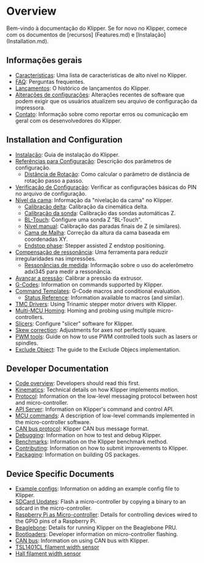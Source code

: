 # Overview

Bem-vindo à documentação do Klipper. Se for novo no Klipper, comece com os documentos de [recursos] (Features.md) e [Instalação] (Installation.md).

## Informações gerais

- [Características](Features.md): Uma lista de características de alto nível no Klipper.
- [FAQ](FAQ.md): Perguntas frequentes.
- [Lançamentos](Releases.md): O histórico de lançamentos do Klipper.
- [Alterações de configurações](Config_Changes.md): Alterações recentes de software que podem exigir que os usuários atualizem seu arquivo de configuração da impressora.
- [Contato](Contact.md): Informação sobre como reportar erros ou comunicação em geral com os desenvolvedores do Klipper.

## Installation and Configuration

- [Instalação](Installation.md): Guia de instalação do Klipper.
- [Referências para Configuração](Config_Reference.md): Descrição dos parâmetros de configuração.
   - [Distância de Rotação](Rotation_Distance.md): Como calcular o parâmetro de distância de rotação passo a passo.
- [Verificação de Configuração](Config_checks.md): Verificar as configurações básicas do PIN no arquivo de configuração.
- [Nível da cama](Bed_Level.md): Informação da "nivelação da cama" no Klipper.
   - [Calibração delta](Delta_Calibrate.md): Calibração da cinemática delta.
   - [Calibração da sonda](Probe_Calibrate.md): Calibração das sondas automáticas Z.
   - [BL-Touch](BLTouch.md): Configure uma sonda Z "BL-Touch".
   - [Nível manual](Manual_Level.md): Calibração das paradas finais de Z (e similares).
   - [Cama de Malha](Bed_Mesh.md): Correção da altura da cama baseada em coordenadas XY.
   - [Endstop phase](Endstop_Phase.md): Stepper assisted Z endstop positioning.
- [Compensação de ressonância](Resonance_Compensation.md): Uma ferramenta para reduzir irregularidades nas impressões.
   - [Ressonâncias de medida](Measuring_Resonances.md): Informação sobre o uso do acelerômetro adxl345 para medir a ressonância.
- [Avançar a pressão](Pressure_Advance.md): Calibrar a pressão da extrusor.
- [G-Codes](G-Codes.md): Information on commands supported by Klipper.
- [Command Templates](Command_Templates.md): G-Code macros and conditional evaluation.
   - [Status Reference](Status_Reference.md): Information available to macros (and similar).
- [TMC Drivers](TMC_Drivers.md): Using Trinamic stepper motor drivers with Klipper.
- [Multi-MCU Homing](Multi_MCU_Homing.md): Homing and probing using multiple micro-controllers.
- [Slicers](Slicers.md): Configure "slicer" software for Klipper.
- [Skew correction](Skew_Correction.md): Adjustments for axes not perfectly square.
- [PWM tools](Using_PWM_Tools.md): Guide on how to use PWM controlled tools such as lasers or spindles.
- [Exclude Object](Exclude_Object.md): The guide to the Exclude Objecs implementation.

## Developer Documentation

- [Code overview](Code_Overview.md): Developers should read this first.
- [Kinematics](Kinematics.md): Technical details on how Klipper implements motion.
- [Protocol](Protocol.md): Information on the low-level messaging protocol between host and micro-controller.
- [API Server](API_Server.md): Information on Klipper's command and control API.
- [MCU commands](MCU_Commands.md): A description of low-level commands implemented in the micro-controller software.
- [CAN bus protocol](CANBUS_protocol.md): Klipper CAN bus message format.
- [Debugging](Debugging.md): Information on how to test and debug Klipper.
- [Benchmarks](Benchmarks.md): Information on the Klipper benchmark method.
- [Contributing](CONTRIBUTING.md): Information on how to submit improvements to Klipper.
- [Packaging](Packaging.md): Information on building OS packages.

## Device Specific Documents

- [Example configs](Example_Configs.md): Information on adding an example config file to Klipper.
- [SDCard Updates](SDCard_Updates.md): Flash a micro-controller by copying a binary to an sdcard in the micro-controller.
- [Raspberry Pi as Micro-controller](RPi_microcontroller.md): Details for controlling devices wired to the GPIO pins of a Raspberry Pi.
- [Beaglebone](Beaglebone.md): Details for running Klipper on the Beaglebone PRU.
- [Bootloaders](Bootloaders.md): Developer information on micro-controller flashing.
- [CAN bus](CANBUS.md): Information on using CAN bus with Klipper.
- [TSL1401CL filament width sensor](TSL1401CL_Filament_Width_Sensor.md)
- [Hall filament width sensor](Hall_Filament_Width_Sensor.md)
